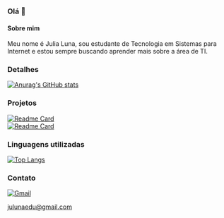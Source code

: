 ### Olá 👋

#### Sobre mim
Meu nome é Julia Luna, sou estudante de Tecnologia em Sistemas para Internet e estou sempre buscando aprender mais sobre a área de TI.

### Detalhes
[![Anurag's GitHub stats](https://github-readme-stats.vercel.app/api?username=julunaedu&show_icons=true&theme=transparent)](https://github.com/anuraghazra/github-readme-stats)

### Projetos
[![Readme Card](https://github-readme-stats.vercel.app/api/pin/?username=julunaedu&repo=JornadaIA-EBAC&theme=transparent)](https://github.com/julunaedu/JornadaIA-EBAC.git)  
[![Readme Card](https://github-readme-stats.vercel.app/api/pin/?username=julunaedu&repo=dio-desafio-classDeHeroi&theme=transparent)](https://github.com/julunaedu/dio-desafio-classDeHeroi)
<!--
[![Readme Card](https://github-readme-stats.vercel.app/api/pin/?username=julunaedu&repo=TikTok-EBAC&theme=transparent)](https://github.com/anuraghazra/github-readme-stats)
Esse projeto TikTok-EBAC foi privatizado, então quando criar um novo projeto, é necessário alterar essa seção para torná-la visível e conter o nome do novo projeto.
-->

### Linguagens utilizadas
[![Top Langs](https://github-readme-stats.vercel.app/api/top-langs/?username=julunaedu&layout=compact&theme=transparent)](https://github.com/anuraghazra/github-readme-stats)

### Contato
[![Gmail](https://img.shields.io/badge/Gmail-333333?style=for-the-badge&logo=gmail&logoColor=red)](mailto:julunaedu@gmail.com)

julunaedu@gmail.com

<!--
# julunaedu

### Sobre mim 👋
Meu nome é Julia Luna, sou estudante de Tecnologia em Sistemas para Internet e estou sempre buscando aprender mais sobre a área de TI.

## Habilidades 
![Markdown](https://img.shields.io/badge/Markdown-000?style=for-the-badge&logo=markdown)
![HTML5](https://img.shields.io/badge/HTML5-E34F26?style=for-the-badge&logo=html5&logoColor=white)
![CSS3](https://img.shields.io/badge/CSS3-1572B6?style=for-the-badge&logo=css3&logoColor=white)

![JavaScript](https://img.shields.io/badge/JavaScript-F7DF1E?style=for-the-badge&logo=javascript&logoColor=black)

![GitHub](https://img.shields.io/badge/GitHub-100000?style=for-the-badge&logo=github&logoColor=white)
![Git](https://img.shields.io/badge/GIT-E44C30?style=for-the-badge&logo=git&logoColor=white)
![Vscode](https://img.shields.io/badge/Vscode-007ACC?style=for-the-badge&logo=visual-studio-code&logoColor=white)

![Windows](https://img.shields.io/badge/Windows-000?style=for-the-badge&logo=windows&logoColor=2CA5E0)

## Estatísticas
![GitHub Stats](https://github-readme-stats.vercel.app/api?username=julunaedu&theme=transparent&bg_color=000&border_color=007ACC&show_icons=true&icon_color=2ca5e0&title_color=eb6047&text_color=FFF&hide=stars)

![Top Langs](https://github-readme-stats-git-masterrstaa-rickstaa.vercel.app/api/top-langs/?username=julunaedu&layout=compact&bg_color=000&border_color=007ACC&title_color=eb6047&text_color=FFF)

## Projetos
[![Repo Card](https://github-readme-stats.vercel.app/api/pin/?username=julunaedu&repo=JornadaIA-EBAC&bg_color=000&border_color=007ACC&show_icons=true&icon_color=2ca5e0&title_color=eb6047&text_color=FFF)](https://github.com/julunaedu/JornadaIA-EBAC.git)

## Contatos
[![GitHub](https://img.shields.io/badge/GitHub-100000?style=for-the-badge&logo=github&logoColor=white)](https://github.com/julunaedu)
[![Gmail](https://img.shields.io/badge/Gmail-333333?style=for-the-badge&logo=gmail&logoColor=red)](mailto:julunaedu@gmail.com)
-->


<!--
**julunaedu/julunaedu** is a ✨ _special_ ✨ repository because its `README.md` (this file) appears on your GitHub profile.

Here are some ideas to get you started:

- 🔭 I’m currently working on ...
- 🌱 I’m currently learning ...
- 👯 I’m looking to collaborate on ...
- 🤔 I’m looking for help with ...
- 💬 Ask me about ...
- 📫 How to reach me: ...
- 😄 Pronouns: ...
- ⚡ Fun fact: ...
-->
